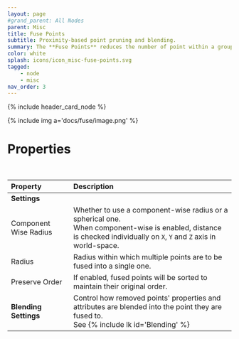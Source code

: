 ```yaml
---
layout: page
#grand_parent: All Nodes
parent: Misc
title: Fuse Points
subtitle: Proximity-based point pruning and blending.
summary: The **Fuse Points** reduces the number of point within a group by merging points that are within a set radius of each others; and allows you to control how the resulting properties and attributes are blended.
color: white
splash: icons/icon_misc-fuse-points.svg
tagged: 
    - node
    - misc
nav_order: 3
---
```


{% include header_card_node %}

{% include img a='docs/fuse/image.png' %} 

# Properties
<br>

| Property       | Description          |
|:-------------|:------------------|
|**Settings**||
| Component Wise Radius           | Whether to use a component-wise radius or a spherical one.<br>When component-wise is enabled, distance is checked individually on `X`, `Y` and `Z` axis in world-space.  |
| Radius          | Radius within which multiple points are to be fused into a single one. |
| Preserve Order          | If enabled, fused points will be sorted to maintain their original order. |
|**Blending Settings**| Control how removed points' properties and attributes are blended into the point they are fused to.<br>See {% include lk id='Blending' %}|